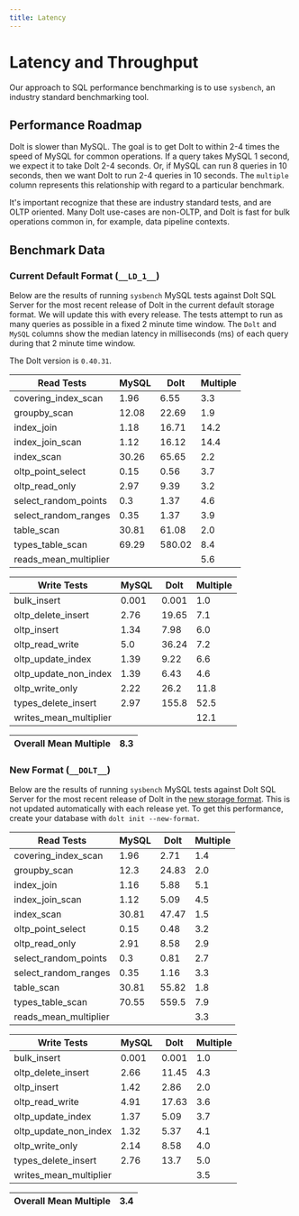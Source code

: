 ```yaml
---
title: Latency
---
```


# Latency and Throughput

Our approach to SQL performance benchmarking is to use `sysbench`, an
industry standard benchmarking tool.

## Performance Roadmap

Dolt is slower than MySQL. The goal is to get Dolt to within 2-4 times
the speed of MySQL for common operations. If a query takes MySQL 1
second, we expect it to take Dolt 2-4 seconds. Or, if MySQL can run 8
queries in 10 seconds, then we want Dolt to run 2-4 queries in 10
seconds. The `multiple` column represents this relationship with
regard to a particular benchmark.

It's important recognize that these are industry standard tests, and
are OLTP oriented. Many Dolt use-cases are non-OLTP, and Dolt is fast
for bulk operations common in, for example, data pipeline contexts.

## Benchmark Data

### Current Default Format (`__LD_1__`)

Below are the results of running `sysbench` MySQL tests against Dolt
SQL Server for the most recent release of Dolt in the current default 
storage format. We will update this with every release. The tests 
attempt to run as many queries as possible in a fixed 2 minute time 
window. The `Dolt` and `MySQL` columns show the median latency in 
milliseconds (ms) of each query during that 2 minute time window.

The Dolt version is `0.40.31`.
<!-- START___LD_1___LATENCY_RESULTS_TABLE -->
|       Read Tests        | MySQL |  Dolt  | Multiple |
|-------------------------|-------|--------|----------|
| covering\_index\_scan   |  1.96 |   6.55 |      3.3 |
| groupby\_scan           | 12.08 |  22.69 |      1.9 |
| index\_join             |  1.18 |  16.71 |     14.2 |
| index\_join\_scan       |  1.12 |  16.12 |     14.4 |
| index\_scan             | 30.26 |  65.65 |      2.2 |
| oltp\_point\_select     |  0.15 |   0.56 |      3.7 |
| oltp\_read\_only        |  2.97 |   9.39 |      3.2 |
| select\_random\_points  |   0.3 |   1.37 |      4.6 |
| select\_random\_ranges  |  0.35 |   1.37 |      3.9 |
| table\_scan             | 30.81 |  61.08 |      2.0 |
| types\_table\_scan      | 69.29 | 580.02 |      8.4 |
| reads\_mean\_multiplier |       |        |      5.6 |

|       Write Tests        | MySQL | Dolt  | Multiple |
|--------------------------|-------|-------|----------|
| bulk\_insert             | 0.001 | 0.001 |      1.0 |
| oltp\_delete\_insert     |  2.76 | 19.65 |      7.1 |
| oltp\_insert             |  1.34 |  7.98 |      6.0 |
| oltp\_read\_write        |   5.0 | 36.24 |      7.2 |
| oltp\_update\_index      |  1.39 |  9.22 |      6.6 |
| oltp\_update\_non\_index |  1.39 |  6.43 |      4.6 |
| oltp\_write\_only        |  2.22 |  26.2 |     11.8 |
| types\_delete\_insert    |  2.97 | 155.8 |     52.5 |
| writes\_mean\_multiplier |       |       |     12.1 |

| Overall Mean Multiple | 8.3 |
|-----------------------|-----|
<!-- END___LD_1___LATENCY_RESULTS_TABLE -->

### New Format (`__DOLT__`)

Below are the results of running `sysbench` MySQL tests against Dolt
SQL Server for the most recent release of Dolt in the [new 
storage format](https://www.dolthub.com/blog/2022-08-12-new-format-migraiton/).
This is not updated automatically with each release yet.
To get this performance, create your database with `dolt init --new-format`. 
<!-- START___DOLT___LATENCY_RESULTS_TABLE -->
|       Read Tests        | MySQL | Dolt  | Multiple |
|-------------------------|-------|-------|----------|
| covering\_index\_scan   |  1.96 |  2.71 |      1.4 |
| groupby\_scan           |  12.3 | 24.83 |      2.0 |
| index\_join             |  1.16 |  5.88 |      5.1 |
| index\_join\_scan       |  1.12 |  5.09 |      4.5 |
| index\_scan             | 30.81 | 47.47 |      1.5 |
| oltp\_point\_select     |  0.15 |  0.48 |      3.2 |
| oltp\_read\_only        |  2.91 |  8.58 |      2.9 |
| select\_random\_points  |   0.3 |  0.81 |      2.7 |
| select\_random\_ranges  |  0.35 |  1.16 |      3.3 |
| table\_scan             | 30.81 | 55.82 |      1.8 |
| types\_table\_scan      | 70.55 | 559.5 |      7.9 |
| reads\_mean\_multiplier |       |       |      3.3 |

|       Write Tests        | MySQL | Dolt  | Multiple |
|--------------------------|-------|-------|----------|
| bulk\_insert             | 0.001 | 0.001 |      1.0 |
| oltp\_delete\_insert     |  2.66 | 11.45 |      4.3 |
| oltp\_insert             |  1.42 |  2.86 |      2.0 |
| oltp\_read\_write        |  4.91 | 17.63 |      3.6 |
| oltp\_update\_index      |  1.37 |  5.09 |      3.7 |
| oltp\_update\_non\_index |  1.32 |  5.37 |      4.1 |
| oltp\_write\_only        |  2.14 |  8.58 |      4.0 |
| types\_delete\_insert    |  2.76 |  13.7 |      5.0 |
| writes\_mean\_multiplier |       |       |      3.5 |

| Overall Mean Multiple | 3.4 |
|-----------------------|-----|
<!-- END___DOLT___LATENCY_RESULTS_TABLE -->
<br/>
